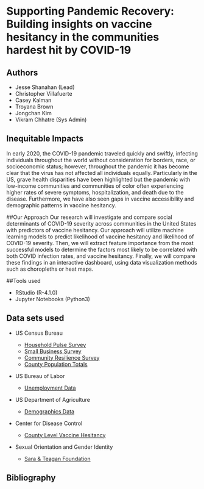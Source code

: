 # Supporting Pandemic Recovery: Building insights on vaccine hesitancy in the communities hardest hit by COVID-19

## Authors
- Jesse Shanahan (Lead)
- Christopher Villafuerte
- Casey Kalman
- Troyana Brown
- Jongchan Kim
- Vikram Chhatre (Sys Admin)

## Inequitable Impacts
In early 2020, the COVID-19 pandemic traveled quickly and swiftly, infecting individuals throughout the world without consideration for borders, race, or socioeconomic status; however, throughout the pandemic it has become clear that the virus has not affected all individuals equally. Particularly in the US, grave health disparities have been highlighted but the pandemic with low-income communities and communities of color often experiencing higher rates of severe symptoms, hospitalization, and death due to the disease. Furthermore, we have also seen gaps in vaccine accessibility and demographic patterns in vaccine hesitancy. 

##Our Approach
Our research will investigate and compare social determinants of COVID-19 severity across communities in the United States with predictors of vaccine hesitancy. Our approach will utilize machine learning models to predict likelihood of vaccine hesitancy and likelihood of COVID-19 severity. Then, we will extract feature importance from the most successful models to determine the factors most likely to be correlated with both COVID infection rates, and vaccine hesitancy. Finally, we will compare these findings in an interactive dashboard, using data visualization methods such as choropleths or heat maps.

##Tools used
- RStudio (R-4.1.0)
- Jupyter Notebooks (Python3)

## Data sets used

- US Census Bureau
	- [Household Pulse Survey](https://www.census.gov/programs-surveys/household-pulse-survey/data.html)
	- [Small Business Survey](https://experience.arcgis.com/experience/0a2101a6bc6d41159cb0f4ee9cf38a7f/)
	- [Community Resilience Survey](https://experience.arcgis.com/experience/b0341fa9b237456c9a9f1758c15cde8d/)
	- [County Population Totals](https://www.ers.usda.gov/data-products/county-level-data-sets/)

- US Bureau of Labor	
	- [Unemployment Data](https://www.bls.gov/web/laus/laumstrk.htm)
	
- US Department of Agriculture
	- [Demographics Data](https://www.ers.usda.gov/data-products/county-level-data-sets/)

- Center for Disease Control
	- [County Level Vaccine Hesitancy](https://data.cdc.gov/stories/s/Vaccine-Hesitancy-for-COVID-19/cnd2-a6zw/)

- Sexual Orientation and Gender Identity
	- [Sara & Teagan Foundation](https://www.teganandsarafoundation.org/tsf-covid-survey)

## Bibliography


